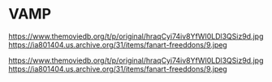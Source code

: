 # VAMP

<item>
<title>[COLOR silver][B] VAMP EP. 01 [/COLOR][/B][COLOR yellow]  FULL HD  [B][/COLOR][/B]</title>

<thumbnail>https://www.themoviedb.org/t/p/original/hraqCyi74iv8YfWI0LDl3QSiz9d.jpg</thumbnail>
<fanart>https://ia801404.us.archive.org/31/items/fanart-freeddons/9.jpeg</fanart>
<info></info>
</item>

<item>
<title>[COLOR silver][B] VAMP EP. 02 [/COLOR][/B][COLOR yellow]  FULL HD  [B][/COLOR][/B]</title>

<thumbnail>https://www.themoviedb.org/t/p/original/hraqCyi74iv8YfWI0LDl3QSiz9d.jpg</thumbnail>
<fanart>https://ia801404.us.archive.org/31/items/fanart-freeddons/9.jpeg</fanart>
<info></info>
</item>
